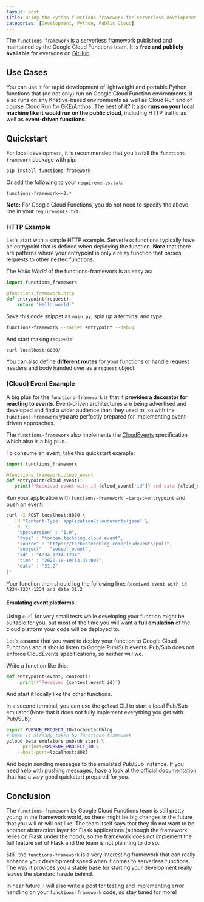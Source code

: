 ```yaml
---
layout: post
title: Using the Python functions-framework for serverless development
categories: [Development, Python, Public Cloud]
---
```


The `functions-framework` is a serverless framework published and maintained by the Google Cloud Functions team.
It is **free and publicly available** for everyone on [GitHub](https://github.com/GoogleCloudPlatform/functions-framework-python).

## Use Cases

You can use it for rapid development of lightweight and portable Python functions that (do not only) run on Google Cloud Function environments. It also runs on any Knative-based environments as well as Cloud Run and of course Cloud Run for GKE/Anthos. The best of it? It also **runs on your local machine like it would run on the public cloud**, including HTTP traffic as well as **event-driven functions**.

## Quickstart

For local development, it is recommended that you install the `functions-framework` package with pip:

```python
pip install functions-framework
```

Or add the following to your `requirements.txt`:

```text
functions-framework==3.*
```

**Note:** For Google Cloud Functions, you do not need to specify the above line in your `requirements.txt`.

### HTTP Example

Let's start with a simple HTTP example. Serverless functions typically have an entrypoint that is defined when deploying the function. **Note** that there are patterns where your entrypoint is only a relay function that parses requests to other nested functions.

The *Hello World* of the functions-framework is as easy as:

```python
import functions_framework

@functions_framework.http
def entrypoint(request):
    return "Hello world!"
```

Save this code snippet as `main.py`, spin up a terminal and type:

```bash
functions-framework --target entrypoint --debug
```

And start making requests:

```bash
curl localhost:8080/
```

You can also define **different routes** for your functions or handle request headers and body handed over as a `request` object.

### (Cloud) Event Example

A big plus for the `functions-framework` is that it **provides a decorator for reacting to events**. Event-driven architectures are being advertised and developed and find a wider audience than they used to, so with the `functions-framework` you are perfectly prepared for implementing event-driven approaches.

The `functions-framework` also implements the [CloudEvents](https://cloudevents.io) specification which also is a big plus.

To consume an event, take this quickstart example:

```python
import functions_framework

@functions_framework.cloud_event
def entrypoint(cloud_event):
   print(f"Received event with id {cloud_event['id']} and data {cloud_event.data}")
```

Run your application with `functions-framework –target=entrypoint` and push an event:

```bash
curl -X POST localhost:8080 \
   -H "Content-Type: application/cloudevents+json" \
   -d '{
    "specversion" : "1.0",
    "type" : "torben.techblog.cloud.event",
    "source" : "https://torbentechblog.com/cloudevents/pull",
    "subject" : "sensor_event",
    "id" : "A234-1234-1234",
    "time" : "2022-10-19T13:37:00Z",
    "data" : "31.2"
}'
```

Your function then should log the following line: `Received event with id A234-1234-1234 and data 31.2`

#### Emulating event platforms

Using `curl` for very small tests while developing your function might be suitable for you, but most of the time you will want a **full emulation** of the cloud platform your code will be deployed to.

Let's assume that you want to deploy your function to Google Cloud Functions and it should listen to Google Pub/Sub events. Pub/Sub does not enforce CloudEvents specifications, so neither will we.

Write a function like this:

```python
def entrypoint(event, context):
     print(f"Received {context.event_id}")
```

And start it locally like the other functions.

In a second terminal, you can use the `gcloud` CLI to start a local Pub/Sub emulator (Note that it does not fully implement everything you get with Pub/Sub):

```bash
export PUBSUB_PROJECT_ID=torbentechblog
# 8080 is already taken by functions-framework
gcloud beta emulators pubsub start \
    --project=$PUBSUB_PROJECT_ID \
    --host-port=localhost:8085
```

And begin sending messages to the emulated Pub/Sub instance. If you need help with pushing messages, have a look at the [official documentation](https://cloud.google.com/pubsub/docs/publish-receive-messages-client-library#publish_messages) that has a *very* good quickstart prepared for you.

## Conclusion

The `functions-framework` by Google Cloud Functions team is still pretty young in the framework world, so there might be big changes in the future that you will or will not like. The team itself says that they do not want to be another abstraction layer for Flask applications (although the framework relies on Flask under the hood), so the framework does not implement the full feature set of Flask and the team is not planning to do so.

Still, the `functions-framework` is a very interesting framework that can really enhance your development speed when it comes to serverless functions. The way it provides you a stable base for starting your development really leaves the standard hassle behind.

In near future, I will also write a post for testing and implementing error handling on your `functions-framework` code, so stay tuned for more!
